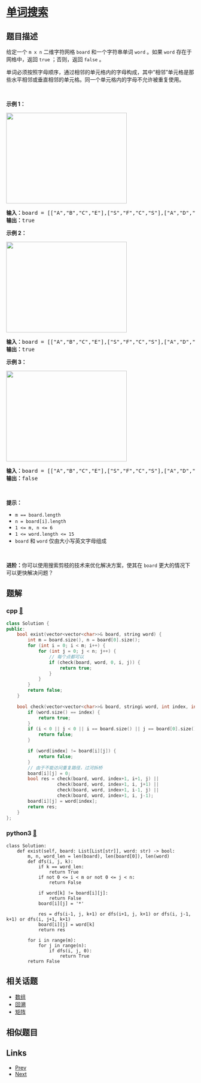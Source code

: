 
# [单词搜索](https://leetcode-cn.com/problems/word-search)

## 题目描述

<p>给定一个 <code>m x n</code> 二维字符网格 <code>board</code> 和一个字符串单词 <code>word</code> 。如果 <code>word</code> 存在于网格中，返回 <code>true</code> ；否则，返回 <code>false</code> 。</p>

<p>单词必须按照字母顺序，通过相邻的单元格内的字母构成，其中“相邻”单元格是那些水平相邻或垂直相邻的单元格。同一个单元格内的字母不允许被重复使用。</p>

<p> </p>

<p><strong>示例 1：</strong></p>
<img alt="" src="https://assets.leetcode.com/uploads/2020/11/04/word2.jpg" style="width: 322px; height: 242px;" />
<pre>
<strong>输入：</strong>board = [["A","B","C","E"],["S","F","C","S"],["A","D","E","E"]], word = "ABCCED"
<strong>输出：</strong>true
</pre>

<p><strong>示例 2：</strong></p>
<img alt="" src="https://assets.leetcode.com/uploads/2020/11/04/word-1.jpg" style="width: 322px; height: 242px;" />
<pre>
<strong>输入：</strong>board = [["A","B","C","E"],["S","F","C","S"],["A","D","E","E"]], word = "SEE"
<strong>输出：</strong>true
</pre>

<p><strong>示例 3：</strong></p>
<img alt="" src="https://assets.leetcode.com/uploads/2020/10/15/word3.jpg" style="width: 322px; height: 242px;" />
<pre>
<strong>输入：</strong>board = [["A","B","C","E"],["S","F","C","S"],["A","D","E","E"]], word = "ABCB"
<strong>输出：</strong>false
</pre>

<p> </p>

<p><strong>提示：</strong></p>

<ul>
	<li><code>m == board.length</code></li>
	<li><code>n = board[i].length</code></li>
	<li><code>1 <= m, n <= 6</code></li>
	<li><code>1 <= word.length <= 15</code></li>
	<li><code>board</code> 和 <code>word</code> 仅由大小写英文字母组成</li>
</ul>

<p> </p>

<p><strong>进阶：</strong>你可以使用搜索剪枝的技术来优化解决方案，使其在 <code>board</code> 更大的情况下可以更快解决问题？</p>


## 题解

### cpp [🔗](word-search.cpp) 
```cpp
class Solution {
public:
    bool exist(vector<vector<char>>& board, string word) {
        int m = board.size(), n = board[0].size();
        for (int i = 0; i < m; i++) {
            for (int j = 0; j < n; j++) {
                // 每个点都可以
                if (check(board, word, 0, i, j)) {
                    return true;
                }
            }
        }
        return false;
    }

    bool check(vector<vector<char>>& board, string& word, int index, int i, int j) {
        if (word.size() == index) {
            return true;
        }
        if (i < 0 || j < 0 || i == board.size() || j == board[0].size()) {
            return false;
        }

        if (word[index] != board[i][j]) {
            return false;
        }
        // 由于不能访问重复路径，过河拆桥
        board[i][j] = 0;
        bool res = check(board, word, index+1, i+1, j) ||
                   check(board, word, index+1, i, j+1) ||
                   check(board, word, index+1, i-1, j) ||
                   check(board, word, index+1, i, j-1);      
        board[i][j] = word[index];
        return res;
    }
};
```
### python3 [🔗](word-search.py) 
```python3
class Solution:
    def exist(self, board: List[List[str]], word: str) -> bool:
        m, n, word_len = len(board), len(board[0]), len(word)
        def dfs(i, j, k):
            if k == word_len:
                return True
            if not 0 <= i < m or not 0 <= j < n:
                return False
                
            if word[k] != board[i][j]:
                return False
            board[i][j] = '*'

            res = dfs(i-1, j, k+1) or dfs(i+1, j, k+1) or dfs(i, j-1, k+1) or dfs(i, j+1, k+1)
            board[i][j] = word[k]
            return res
            
        for i in range(m):
            for j in range(n):
                if dfs(i, j, 0):
                    return True
        return False
```


## 相关话题

- [数组](../../tags/array.md) 
- [回溯](../../tags/backtracking.md) 
- [矩阵](../../tags/matrix.md) 


## 相似题目



## Links

- [Prev](../subsets/README.md) 
- [Next](../remove-duplicates-from-sorted-array-ii/README.md) 

